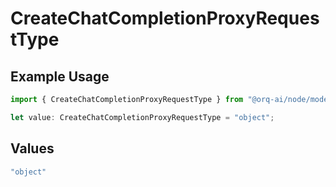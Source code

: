 # CreateChatCompletionProxyRequestType

## Example Usage

```typescript
import { CreateChatCompletionProxyRequestType } from "@orq-ai/node/models/operations";

let value: CreateChatCompletionProxyRequestType = "object";
```

## Values

```typescript
"object"
```
